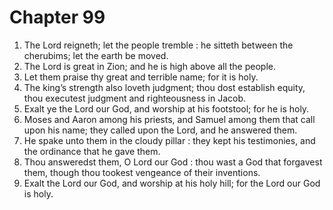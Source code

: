 # Chapter 99

1. The Lord reigneth; let the people tremble : he sitteth between the cherubims; let the earth be moved.
2. The Lord is great in Zion; and he is high above all the people.
3. Let them praise thy great and terrible name; for it is holy.
4. The king’s strength also loveth judgment; thou dost establish equity, thou executest judgment and righteousness in Jacob.
5. Exalt ye the Lord our God, and worship at his footstool; for he is holy.
6. Moses and Aaron among his priests, and Samuel among them that call upon his name; they called upon the Lord, and he answered them.
7. He spake unto them in the cloudy pillar : they kept his testimonies, and the ordinance that he gave them.
8. Thou answeredst them, O Lord our God : thou wast a God that forgavest them, though thou tookest vengeance of their inventions.
9. Exalt the Lord our God, and worship at his holy hill; for the Lord our God is holy.

